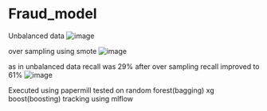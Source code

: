 # Fraud_model
Unbalanced data
![image](https://user-images.githubusercontent.com/48947659/156814325-978e6003-9fbe-4315-8349-a64e4efc3b8b.png)

over sampling using smote
![image](https://user-images.githubusercontent.com/48947659/156815409-131a18e6-de15-4349-b2a1-0b68e28b249d.png)


as in unbalanced data recall was 29% after over sampling recall improved to 61%
![image](https://user-images.githubusercontent.com/48947659/156815735-9437ee28-cc30-4ad8-ade0-433ca3e1e5c0.png)

Executed using papermill 
tested on random forest(bagging)  xg boost(boosting)
tracking using mlflow
